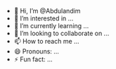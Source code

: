 - 👋 Hi, I’m @Abdulandim
- 👀 I’m interested in ...
- 🌱 I’m currently learning ...
- 💞️ I’m looking to collaborate on ...
- 📫 How to reach me ...
- 😄 Pronouns: ...
- ⚡ Fun fact: ...

<!---
Abdulandim/Abdulandim is a ✨ special ✨ repository because its `README.md` (this file) appears on your GitHub profile.
You can click the Preview link to take a look at your changes.
--->
